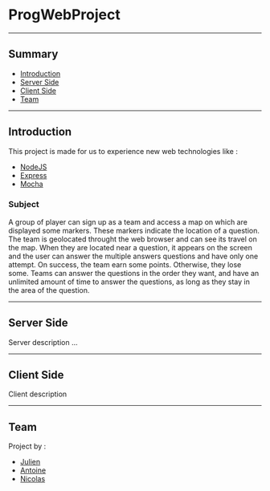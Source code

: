 # ProgWebProject
------------------
## Summary
* [Introduction](#introduction)
* [Server Side](#server-side)
* [Client Side](#slient-side)
* [Team](#team)

------------------
## Introduction

This project is made for us to experience new web technologies like :
- [NodeJS](https://nodejs.org/en/)
- [Express](http://expressjs.com/fr/)
- [Mocha](https://mochajs.org/)

### Subject

A group of player can sign up as a team and access a map on which are displayed some markers. These markers indicate the location of a question. The team is geolocated throught the web browser and can see its travel on the map. When they are located near a question, it appears on the screen and the user can answer the multiple answers questions and have only one attempt. On success, the team earn some points. Otherwise, they lose some. Teams can answer the questions in the order they want, and have an unlimited amount of time to answer the questions, as long as they stay in the area of the question.

------------------

## Server Side

Server description ...

------------------

## Client Side 

Client description

------------------

## Team

Project by :
 - [Julien](https://github.com/JulienAndre26)
 - [Antoine](https://github.com/antoinerollin)
 - [Nicolas](https://github.com/Akuni)
